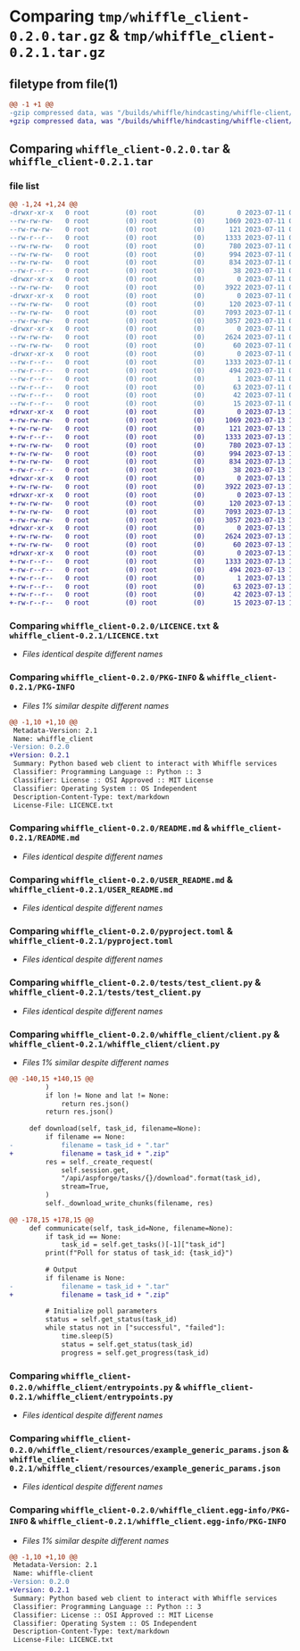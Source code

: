 # Comparing `tmp/whiffle_client-0.2.0.tar.gz` & `tmp/whiffle_client-0.2.1.tar.gz`

## filetype from file(1)

```diff
@@ -1 +1 @@
-gzip compressed data, was "/builds/whiffle/hindcasting/whiffle-client/dist/.tmp-55yuhyal/whiffle_client-0.2.0.tar", last modified: Tue Jul 11 09:52:22 2023, max compression
+gzip compressed data, was "/builds/whiffle/hindcasting/whiffle-client/dist/.tmp-ts2eoey2/whiffle_client-0.2.1.tar", last modified: Thu Jul 13 13:40:46 2023, max compression
```

## Comparing `whiffle_client-0.2.0.tar` & `whiffle_client-0.2.1.tar`

### file list

```diff
@@ -1,24 +1,24 @@
-drwxr-xr-x   0 root         (0) root         (0)        0 2023-07-11 09:52:22.000000 whiffle_client-0.2.0/
--rw-rw-rw-   0 root         (0) root         (0)     1069 2023-07-11 09:52:17.000000 whiffle_client-0.2.0/LICENCE.txt
--rw-rw-rw-   0 root         (0) root         (0)      121 2023-07-11 09:52:17.000000 whiffle_client-0.2.0/MANIFEST.in
--rw-r--r--   0 root         (0) root         (0)     1333 2023-07-11 09:52:22.000000 whiffle_client-0.2.0/PKG-INFO
--rw-rw-rw-   0 root         (0) root         (0)      780 2023-07-11 09:52:17.000000 whiffle_client-0.2.0/README.md
--rw-rw-rw-   0 root         (0) root         (0)      994 2023-07-11 09:52:17.000000 whiffle_client-0.2.0/USER_README.md
--rw-rw-rw-   0 root         (0) root         (0)      834 2023-07-11 09:52:17.000000 whiffle_client-0.2.0/pyproject.toml
--rw-r--r--   0 root         (0) root         (0)       38 2023-07-11 09:52:22.000000 whiffle_client-0.2.0/setup.cfg
-drwxr-xr-x   0 root         (0) root         (0)        0 2023-07-11 09:52:22.000000 whiffle_client-0.2.0/tests/
--rw-rw-rw-   0 root         (0) root         (0)     3922 2023-07-11 09:52:17.000000 whiffle_client-0.2.0/tests/test_client.py
-drwxr-xr-x   0 root         (0) root         (0)        0 2023-07-11 09:52:22.000000 whiffle_client-0.2.0/whiffle_client/
--rw-rw-rw-   0 root         (0) root         (0)      120 2023-07-11 09:52:17.000000 whiffle_client-0.2.0/whiffle_client/__init__.py
--rw-rw-rw-   0 root         (0) root         (0)     7093 2023-07-11 09:52:17.000000 whiffle_client-0.2.0/whiffle_client/client.py
--rw-rw-rw-   0 root         (0) root         (0)     3057 2023-07-11 09:52:17.000000 whiffle_client-0.2.0/whiffle_client/entrypoints.py
-drwxr-xr-x   0 root         (0) root         (0)        0 2023-07-11 09:52:22.000000 whiffle_client-0.2.0/whiffle_client/resources/
--rw-rw-rw-   0 root         (0) root         (0)     2624 2023-07-11 09:52:17.000000 whiffle_client-0.2.0/whiffle_client/resources/example_generic_params.json
--rw-rw-rw-   0 root         (0) root         (0)       60 2023-07-11 09:52:17.000000 whiffle_client-0.2.0/whiffle_client/resources/whiffle_config.yaml
-drwxr-xr-x   0 root         (0) root         (0)        0 2023-07-11 09:52:22.000000 whiffle_client-0.2.0/whiffle_client.egg-info/
--rw-r--r--   0 root         (0) root         (0)     1333 2023-07-11 09:52:22.000000 whiffle_client-0.2.0/whiffle_client.egg-info/PKG-INFO
--rw-r--r--   0 root         (0) root         (0)      494 2023-07-11 09:52:22.000000 whiffle_client-0.2.0/whiffle_client.egg-info/SOURCES.txt
--rw-r--r--   0 root         (0) root         (0)        1 2023-07-11 09:52:22.000000 whiffle_client-0.2.0/whiffle_client.egg-info/dependency_links.txt
--rw-r--r--   0 root         (0) root         (0)       63 2023-07-11 09:52:22.000000 whiffle_client-0.2.0/whiffle_client.egg-info/entry_points.txt
--rw-r--r--   0 root         (0) root         (0)       42 2023-07-11 09:52:22.000000 whiffle_client-0.2.0/whiffle_client.egg-info/requires.txt
--rw-r--r--   0 root         (0) root         (0)       15 2023-07-11 09:52:22.000000 whiffle_client-0.2.0/whiffle_client.egg-info/top_level.txt
+drwxr-xr-x   0 root         (0) root         (0)        0 2023-07-13 13:40:46.000000 whiffle_client-0.2.1/
+-rw-rw-rw-   0 root         (0) root         (0)     1069 2023-07-13 13:40:40.000000 whiffle_client-0.2.1/LICENCE.txt
+-rw-rw-rw-   0 root         (0) root         (0)      121 2023-07-13 13:40:40.000000 whiffle_client-0.2.1/MANIFEST.in
+-rw-r--r--   0 root         (0) root         (0)     1333 2023-07-13 13:40:46.000000 whiffle_client-0.2.1/PKG-INFO
+-rw-rw-rw-   0 root         (0) root         (0)      780 2023-07-13 13:40:40.000000 whiffle_client-0.2.1/README.md
+-rw-rw-rw-   0 root         (0) root         (0)      994 2023-07-13 13:40:40.000000 whiffle_client-0.2.1/USER_README.md
+-rw-rw-rw-   0 root         (0) root         (0)      834 2023-07-13 13:40:40.000000 whiffle_client-0.2.1/pyproject.toml
+-rw-r--r--   0 root         (0) root         (0)       38 2023-07-13 13:40:46.000000 whiffle_client-0.2.1/setup.cfg
+drwxr-xr-x   0 root         (0) root         (0)        0 2023-07-13 13:40:46.000000 whiffle_client-0.2.1/tests/
+-rw-rw-rw-   0 root         (0) root         (0)     3922 2023-07-13 13:40:40.000000 whiffle_client-0.2.1/tests/test_client.py
+drwxr-xr-x   0 root         (0) root         (0)        0 2023-07-13 13:40:46.000000 whiffle_client-0.2.1/whiffle_client/
+-rw-rw-rw-   0 root         (0) root         (0)      120 2023-07-13 13:40:40.000000 whiffle_client-0.2.1/whiffle_client/__init__.py
+-rw-rw-rw-   0 root         (0) root         (0)     7093 2023-07-13 13:40:40.000000 whiffle_client-0.2.1/whiffle_client/client.py
+-rw-rw-rw-   0 root         (0) root         (0)     3057 2023-07-13 13:40:40.000000 whiffle_client-0.2.1/whiffle_client/entrypoints.py
+drwxr-xr-x   0 root         (0) root         (0)        0 2023-07-13 13:40:46.000000 whiffle_client-0.2.1/whiffle_client/resources/
+-rw-rw-rw-   0 root         (0) root         (0)     2624 2023-07-13 13:40:40.000000 whiffle_client-0.2.1/whiffle_client/resources/example_generic_params.json
+-rw-rw-rw-   0 root         (0) root         (0)       60 2023-07-13 13:40:40.000000 whiffle_client-0.2.1/whiffle_client/resources/whiffle_config.yaml
+drwxr-xr-x   0 root         (0) root         (0)        0 2023-07-13 13:40:46.000000 whiffle_client-0.2.1/whiffle_client.egg-info/
+-rw-r--r--   0 root         (0) root         (0)     1333 2023-07-13 13:40:46.000000 whiffle_client-0.2.1/whiffle_client.egg-info/PKG-INFO
+-rw-r--r--   0 root         (0) root         (0)      494 2023-07-13 13:40:46.000000 whiffle_client-0.2.1/whiffle_client.egg-info/SOURCES.txt
+-rw-r--r--   0 root         (0) root         (0)        1 2023-07-13 13:40:46.000000 whiffle_client-0.2.1/whiffle_client.egg-info/dependency_links.txt
+-rw-r--r--   0 root         (0) root         (0)       63 2023-07-13 13:40:46.000000 whiffle_client-0.2.1/whiffle_client.egg-info/entry_points.txt
+-rw-r--r--   0 root         (0) root         (0)       42 2023-07-13 13:40:46.000000 whiffle_client-0.2.1/whiffle_client.egg-info/requires.txt
+-rw-r--r--   0 root         (0) root         (0)       15 2023-07-13 13:40:46.000000 whiffle_client-0.2.1/whiffle_client.egg-info/top_level.txt
```

### Comparing `whiffle_client-0.2.0/LICENCE.txt` & `whiffle_client-0.2.1/LICENCE.txt`

 * *Files identical despite different names*

### Comparing `whiffle_client-0.2.0/PKG-INFO` & `whiffle_client-0.2.1/PKG-INFO`

 * *Files 1% similar despite different names*

```diff
@@ -1,10 +1,10 @@
 Metadata-Version: 2.1
 Name: whiffle_client
-Version: 0.2.0
+Version: 0.2.1
 Summary: Python based web client to interact with Whiffle services
 Classifier: Programming Language :: Python :: 3
 Classifier: License :: OSI Approved :: MIT License
 Classifier: Operating System :: OS Independent
 Description-Content-Type: text/markdown
 License-File: LICENCE.txt
```

### Comparing `whiffle_client-0.2.0/README.md` & `whiffle_client-0.2.1/README.md`

 * *Files identical despite different names*

### Comparing `whiffle_client-0.2.0/USER_README.md` & `whiffle_client-0.2.1/USER_README.md`

 * *Files identical despite different names*

### Comparing `whiffle_client-0.2.0/pyproject.toml` & `whiffle_client-0.2.1/pyproject.toml`

 * *Files identical despite different names*

### Comparing `whiffle_client-0.2.0/tests/test_client.py` & `whiffle_client-0.2.1/tests/test_client.py`

 * *Files identical despite different names*

### Comparing `whiffle_client-0.2.0/whiffle_client/client.py` & `whiffle_client-0.2.1/whiffle_client/client.py`

 * *Files 1% similar despite different names*

```diff
@@ -140,15 +140,15 @@
         )
         if lon != None and lat != None:
             return res.json()
         return res.json()
 
     def download(self, task_id, filename=None):
         if filename == None:
-            filename = task_id + ".tar"
+            filename = task_id + ".zip"
         res = self._create_request(
             self.session.get,
             "/api/aspforge/tasks/{}/download".format(task_id),
             stream=True,
         )
         self._download_write_chunks(filename, res)
 
@@ -178,15 +178,15 @@
     def communicate(self, task_id=None, filename=None):
         if task_id == None:
             task_id = self.get_tasks()[-1]["task_id"]
         print(f"Poll for status of task_id: {task_id}")
 
         # Output
         if filename is None:
-            filename = task_id + ".tar"
+            filename = task_id + ".zip"
 
         # Initialize poll parameters
         status = self.get_status(task_id)
         while status not in ["successful", "failed"]:
             time.sleep(5)
             status = self.get_status(task_id)
             progress = self.get_progress(task_id)
```

### Comparing `whiffle_client-0.2.0/whiffle_client/entrypoints.py` & `whiffle_client-0.2.1/whiffle_client/entrypoints.py`

 * *Files identical despite different names*

### Comparing `whiffle_client-0.2.0/whiffle_client/resources/example_generic_params.json` & `whiffle_client-0.2.1/whiffle_client/resources/example_generic_params.json`

 * *Files identical despite different names*

### Comparing `whiffle_client-0.2.0/whiffle_client.egg-info/PKG-INFO` & `whiffle_client-0.2.1/whiffle_client.egg-info/PKG-INFO`

 * *Files 1% similar despite different names*

```diff
@@ -1,10 +1,10 @@
 Metadata-Version: 2.1
 Name: whiffle-client
-Version: 0.2.0
+Version: 0.2.1
 Summary: Python based web client to interact with Whiffle services
 Classifier: Programming Language :: Python :: 3
 Classifier: License :: OSI Approved :: MIT License
 Classifier: Operating System :: OS Independent
 Description-Content-Type: text/markdown
 License-File: LICENCE.txt
```

